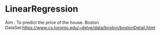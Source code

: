 # LinearRegression
Aim : To predict the price of the house.
Boston DataSet:https://www.cs.toronto.edu/~delve/data/boston/bostonDetail.html
